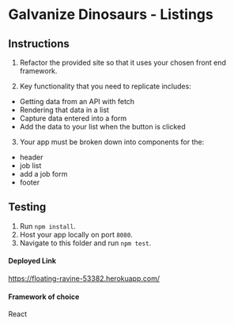 # Galvanize Dinosaurs - Listings

## Instructions

1. Refactor the provided site so that it uses your chosen front end framework.

2. Key functionality that you need to replicate includes:
  - Getting data from an API with fetch
  - Rendering that data in a list
  - Capture data entered into a form
  - Add the data to your list when the button is clicked

3. Your app must be broken down into components for the:
  - header
  - job list
  - add a job form
  - footer

## Testing

1. Run `npm install`.
2. Host your app locally on port `8080`.
3. Navigate to this folder and run `npm test`.

#### Deployed Link
https://floating-ravine-53382.herokuapp.com/

#### Framework of choice
React